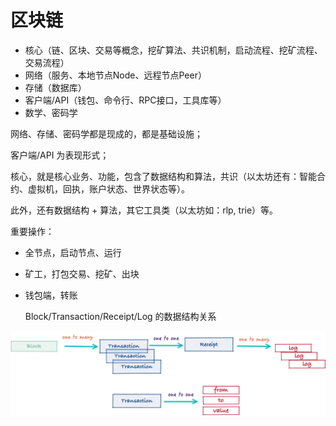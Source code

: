 # 区块链

* 核心（链、区块、交易等概念，挖矿算法、共识机制，启动流程、挖矿流程、交易流程）
* 网络（服务、本地节点Node、远程节点Peer）
* 存储（数据库）
* 客户端/API（钱包、命令行、RPC接口，工具库等）
* 数学、密码学

网络、存储、密码学都是现成的，都是基础设施；

客户端/API 为表现形式；

核心，就是核心业务、功能，包含了数据结构和算法，共识（以太坊还有：智能合约、虚拟机，回执，账户状态、世界状态等）。

此外，还有数据结构 + 算法，其它工具类（以太坊如：rlp, trie）等。

重要操作：

* 全节点，启动节点、运行
* 矿工，打包交易、挖矿、出块
* 钱包端，转账

  Block/Transaction/Receipt/Log 的数据结构关系

![](/assets/block-tx-receipt-log.png)

